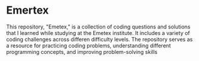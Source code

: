 # Emertex
This repository, "Emetex," is a collection of coding questions and solutions that I learned while studying at the Emetex institute. It includes a variety of coding challenges across differen difficulty levels. The repository serves as a resource for practicing coding problems, understanding different programming concepts, and improving problem-solving skills
 
